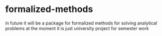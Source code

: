 # formalized-methods
in future it will be a package for formalized methods for solving analytical problems
at the moment it is just university project for semester work
